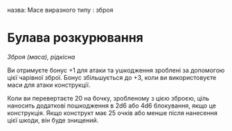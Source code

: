 назва: Mace виразного типу : зброя

# Булава розкурювання
_Зброя (маса), рідкісна_

Ви отримуєте бонус +1 для атаки та ушкодження зроблені за допомогою цієї чарівної зброї. Бонус збільшується до +3, коли ви використовуєте маси для атаки конструкції.

Коли ви перевертаєте 20 на бочку, зробленому з цією зброєю, ціль наносить додаткові пошкодження в 2d6 або 4d6 блокування, якщо це конструкція. Якщо конструкт має 25 очків або менше після нанесення цієї шкоди, він буде знищений. 